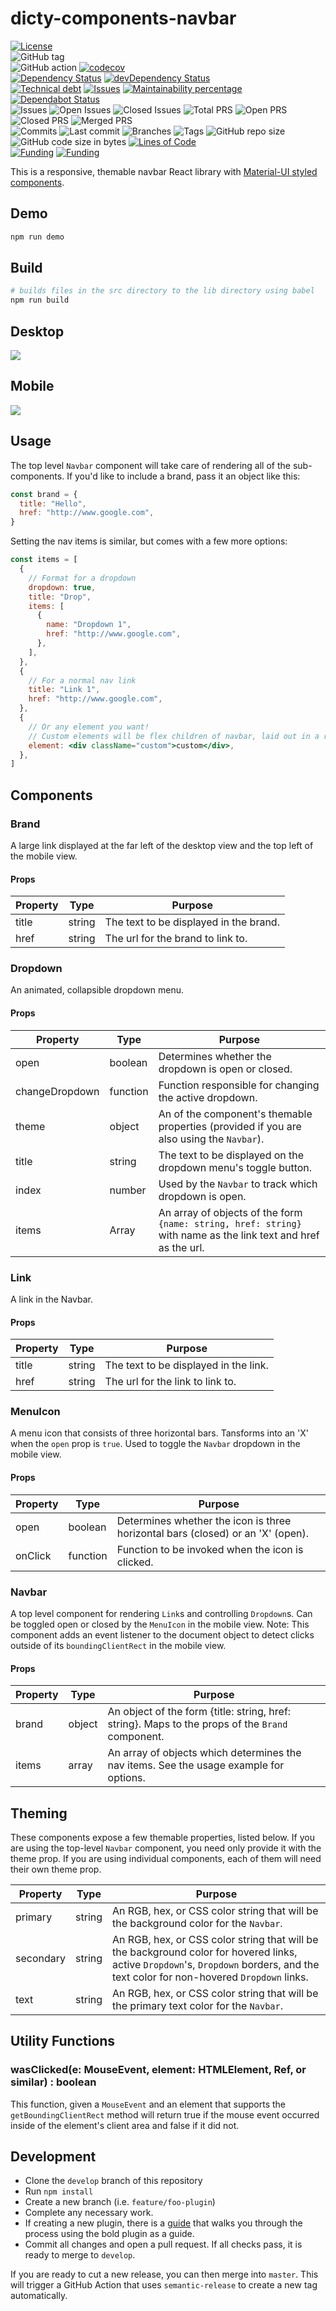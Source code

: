 # dicty-components-navbar

[![License](https://img.shields.io/badge/License-BSD%202--Clause-blue.svg)](LICENSE)  
![GitHub tag](https://img.shields.io/github/v/tag/dictyBase/dicty-components-navbar)  
![GitHub action](https://github.com/dictyBase/dicty-components-navbar/workflows/Testing/badge.svg)
[![codecov](https://codecov.io/gh/dictyBase/dicty-components-navbar/branch/develop/graph/badge.svg)](https://codecov.io/gh/dictyBase/dicty-components-navbar)  
[![Dependency Status](https://david-dm.org/dictyBase/dicty-components-navbar/develop.svg?style=flat-square)](https://david-dm.org/dictyBase/dicty-components-navbar/develop)
[![devDependency Status](https://david-dm.org/dictyBase/dicty-components-navbar/develop/dev-status.svg?style=flat-square)](https://david-dm.org/dictyBase/dicty-components-navbar/develop?type=dev)  
[![Technical debt](https://badgen.net/codeclimate/tech-debt/dictyBase/dicty-components-navbar)](https://codeclimate.com/github/dictyBase/dicty-components-navbar/trends/technical_debt)
[![Issues](https://badgen.net/codeclimate/issues/dictyBase/dicty-components-navbar)](https://codeclimate.com/github/dictyBase/dicty-components-navbar/issues)
[![Maintainability percentage](https://badgen.net/codeclimate/maintainability-percentage/dictyBase/dicty-components-navbar)](https://codeclimate.com/github/dictyBase/dicty-components-navbar)
[![Dependabot Status](https://api.dependabot.com/badges/status?host=github&repo=dictyBase/dicty-components-navbar)](https://dependabot.com)  
![Issues](https://badgen.net/github/issues/dictyBase/dicty-components-navbar)
![Open Issues](https://badgen.net/github/open-issues/dictyBase/dicty-components-navbar)
![Closed Issues](https://badgen.net/github/closed-issues/dictyBase/dicty-components-navbar)
![Total PRS](https://badgen.net/github/prs/dictyBase/dicty-components-navbar)
![Open PRS](https://badgen.net/github/open-prs/dictyBase/dicty-components-navbar)
![Closed PRS](https://badgen.net/github/closed-prs/dictyBase/dicty-components-navbar)
![Merged PRS](https://badgen.net/github/merged-prs/dictyBase/dicty-components-navbar)  
![Commits](https://badgen.net/github/commits/dictyBase/dicty-components-navbar/develop)
![Last commit](https://badgen.net/github/last-commit/dictyBase/dicty-components-navbar/develop)
![Branches](https://badgen.net/github/branches/dictyBase/dicty-components-navbar)
![Tags](https://badgen.net/github/tags/dictyBase/dicty-components-navbar)
![GitHub repo size](https://img.shields.io/github/repo-size/dictyBase/dicty-components-navbar?style=plastic)
![GitHub code size in bytes](https://img.shields.io/github/languages/code-size/dictyBase/dicty-components-navbar?style=plastic)
[![Lines of Code](https://badgen.net/codeclimate/loc/dictyBase/dicty-components-navbar)](https://codeclimate.com/github/dictyBase/dicty-components-navbar/code)  
[![Funding](https://badgen.net/badge/NIGMS/Rex%20L%20Chisholm,dictyBase/yellow?list=|)](https://projectreporter.nih.gov/project_info_description.cfm?aid=9476993)
[![Funding](https://badgen.net/badge/NIGMS/Rex%20L%20Chisholm,DSC/yellow?list=|)](https://projectreporter.nih.gov/project_info_description.cfm?aid=9438930)

This is a responsive, themable navbar React library with [Material-UI styled components](https://material-ui.com/).

## Demo

```bash
npm run demo
```

## Build

```bash
# builds files in the src directory to the lib directory using babel
npm run build
```

## Desktop

<img src="https://cloud.githubusercontent.com/assets/20975270/25785803/b6720fee-334e-11e7-90b0-ae5774380fe2.gif" />

## Mobile

<img src="https://cloud.githubusercontent.com/assets/20975270/25785965/1587af36-3352-11e7-92cd-cb9f1973a9b1.gif" />

## Usage

The top level `Navbar` component will take care of rendering all of the sub-components. If you'd like to include a brand, pass it an object like this:

```js
const brand = {
  title: "Hello",
  href: "http://www.google.com",
}
```

Setting the nav items is similar, but comes with a few more options:

```jsx
const items = [
  {
    // Format for a dropdown
    dropdown: true,
    title: "Drop",
    items: [
      {
        name: "Dropdown 1",
        href: "http://www.google.com",
      },
    ],
  },
  {
    // For a normal nav link
    title: "Link 1",
    href: "http://www.google.com",
  },
  {
    // Or any element you want!
    // Custom elements will be flex children of navbar, laid out in a row for desktop and a column for mobile
    element: <div className="custom">custom</div>,
  },
]
```

## Components

### Brand

A large link displayed at the far left of the desktop view and the top left of the mobile view.

#### Props

| Property | Type   | Purpose                                |
| -------- | ------ | -------------------------------------- |
| title    | string | The text to be displayed in the brand. |
| href     | string | The url for the brand to link to.      |

### Dropdown

An animated, collapsible dropdown menu.

#### Props

| Property       | Type     | Purpose                                                                                                        |
| -------------- | -------- | -------------------------------------------------------------------------------------------------------------- |
| open           | boolean  | Determines whether the dropdown is open or closed.                                                             |
| changeDropdown | function | Function responsible for changing the active dropdown.                                                         |
| theme          | object   | An of the component's themable properties (provided if you are also using the `Navbar`).                       |
| title          | string   | The text to be displayed on the dropdown menu's toggle button.                                                 |
| index          | number   | Used by the `Navbar` to track which dropdown is open.                                                          |
| items          | Array    | An array of objects of the form `{name: string, href: string}` with name as the link text and href as the url. |

### Link

A link in the Navbar.

#### Props

| Property | Type   | Purpose                               |
| -------- | ------ | ------------------------------------- |
| title    | string | The text to be displayed in the link. |
| href     | string | The url for the link to link to.      |

### MenuIcon

A menu icon that consists of three horizontal bars. Tansforms into an 'X' when the `open` prop is `true`. Used to toggle the `Navbar` dropdown in the mobile view.

#### Props

| Property | Type     | Purpose                                                                         |
| -------- | -------- | ------------------------------------------------------------------------------- |
| open     | boolean  | Determines whether the icon is three horizontal bars (closed) or an 'X' (open). |
| onClick  | function | Function to be invoked when the icon is clicked.                                |

### Navbar

A top level component for rendering `Link`s and controlling `Dropdown`s. Can be toggled open or closed by the `MenuIcon` in the mobile view.
Note: This component adds an event listener to the document object to detect clicks outside of its `boundingClientRect` in the mobile view.

#### Props

| Property | Type   | Purpose                                                                                          |
| -------- | ------ | ------------------------------------------------------------------------------------------------ |
| brand    | object | An object of the form {title: string, href: string}. Maps to the props of the `Brand` component. |
| items    | array  | An array of objects which determines the nav items. See the usage example for options.           |

## Theming

These components expose a few themable properties, listed below. If you are using the top-level `Navbar` component, you need only provide it with the theme prop. If you are using individual components, each of them will need their own theme prop.

| Property  | Type   | Purpose                                                                                                                                                                             |
| --------- | ------ | ----------------------------------------------------------------------------------------------------------------------------------------------------------------------------------- |
| primary   | string | An RGB, hex, or CSS color string that will be the background color for the `Navbar`.                                                                                                |
| secondary | string | An RGB, hex, or CSS color string that will be the background color for hovered links, active `Dropdown`'s, `Dropdown` borders, and the text color for non-hovered `Dropdown` links. |
| text      | string | An RGB, hex, or CSS color string that will be the primary text color for the `Navbar`.                                                                                              |

## Utility Functions

### wasClicked(e: MouseEvent, element: HTMLElement, Ref, or similar) : boolean

This function, given a `MouseEvent` and an element that supports the `getBoundingClientRect` method will return true if the mouse event occurred inside of the element's client area and false if it did not.

## Development

- Clone the `develop` branch of this repository
- Run `npm install`
- Create a new branch (i.e. `feature/foo-plugin`)
- Complete any necessary work.
- If creating a new plugin, there is a [guide](./documentation/bold.md) that
  walks you through the process using the bold plugin as a guide.
- Commit all changes and open a pull request. If all checks pass, it is ready
  to merge to `develop`.

If you are ready to cut a new release, you can then merge into `master`. This
will trigger a GitHub Action that uses `semantic-release` to create a new tag
automatically.

